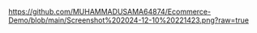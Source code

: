 https://github.com/MUHAMMADUSAMA64874/Ecommerce-Demo/blob/main/Screenshot%202024-12-10%20221423.png?raw=true
